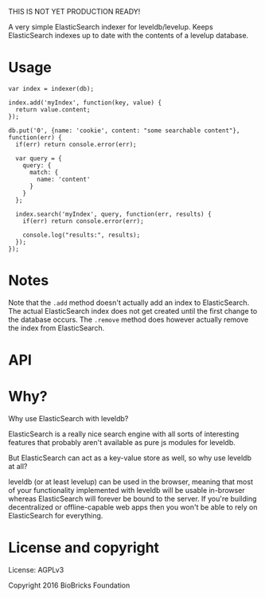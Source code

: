 
THIS IS NOT YET PRODUCTION READY!

A very simple ElasticSearch indexer for leveldb/levelup. Keeps ElasticSearch indexes up to date with the contents of a levelup database.

# Usage

```
var index = indexer(db);

index.add('myIndex', function(key, value) {
  return value.content;
});

db.put('0', {name: 'cookie', content: "some searchable content"}, function(err) {
  if(err) return console.error(err);

  var query = {
    query: {
      match: {
        name: 'content'
      }
    }
  };

  index.search('myIndex', query, function(err, results) {
    if(err) return console.error(err);

    console.log("results:", results);
  });
});
```

# Notes

Note that the `.add` method doesn't actually add an index to ElasticSearch. The actual ElasticSearch index does not get created until the first change to the database occurs. The `.remove` method does however actually remove the index from ElasticSearch.

# API


# Why?

Why use ElasticSearch with leveldb? 

ElasticSearch is a really nice search engine with all sorts of interesting features that probably aren't available as pure js modules for leveldb. 

But ElasticSearch can act as a key-value store as well, so why use leveldb at all? 

leveldb (or at least levelup) can be used in the browser, meaning that most of your functionality implemented with leveldb will be usable in-browser whereas ElasticSearch will forever be bound to the server. If you're building decentralized or offline-capable web apps then you won't be able to rely on ElasticSearch for everything.

# License and copyright

License: AGPLv3

Copyright 2016 BioBricks Foundation